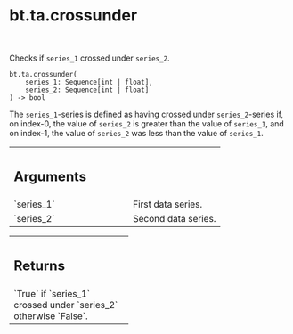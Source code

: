 <div itemscope itemtype="http://developers.google.com/ReferenceObject">
<meta itemprop="name" content="bt.ta.crossunder" />
<meta itemprop="path" content="Stable" />
</div>

# bt.ta.crossunder

<!-- Insert buttons and diff -->

<table class="tfo-notebook-buttons tfo-api nocontent" align="left">

</table>



Checks if `series_1` crossed under `series_2`.

<pre class="devsite-click-to-copy prettyprint lang-py tfo-signature-link">
<code>bt.ta.crossunder(
    series_1: Sequence[int | float],
    series_2: Sequence[int | float]
) -> bool
</code></pre>



<!-- Placeholder for "Used in" -->

The `series_1`-series is defined as having crossed under
`series_2`-series if, on index-0, the value of `series_2` is
greater than the value of `series_1`, and on index-1, the value
of `series_2` was less than the value of `series_1`.

<!-- Tabular view -->
 <table class="responsive fixed orange">
<colgroup><col width="214px"><col></colgroup>
<tr><th colspan="2" style="text-align: left;"><h2 class="add-link">Arguments</h2></th></tr>

<tr>
<td>
`series_1`
</td>
<td>
First data series.
</td>
</tr><tr>
<td>
`series_2`
</td>
<td>
Second data series.
</td>
</tr>
</table>



<!-- Tabular view -->
 <table class="responsive fixed orange">
<colgroup><col width="214px"><col></colgroup>
<tr><th colspan="2" style="text-align: left;"><h2 class="add-link">Returns</h2></th></tr>
<tr class="alt">
<td colspan="2">
`True` if `series_1` crossed under `series_2` otherwise `False`.
</td>
</tr>

</table>

